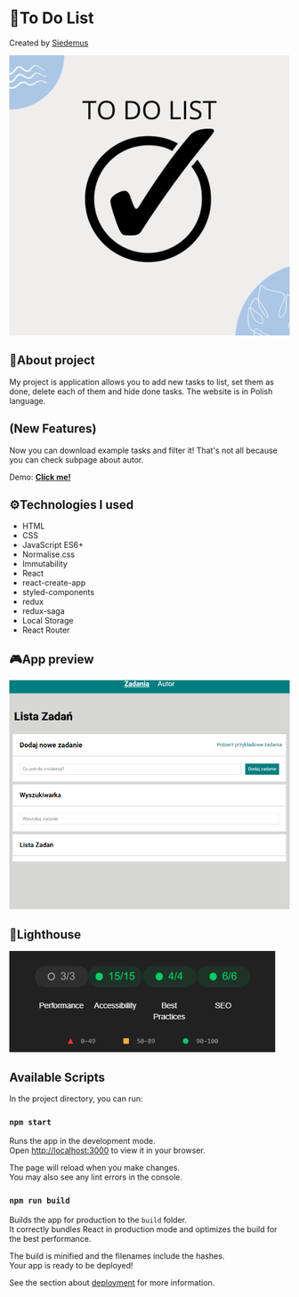 # 📝To Do List

Created by [Siedemus](https://github.com/Siedemus)

<img src="public\images\bg.png" alt="bg">

## 🤔About project

My project is application allows you to add new tasks to list, set them as done, delete each of them and hide done tasks. The website is in Polish language.

## (New Features)

Now you can download example tasks and filter it! That's not all because you can check subpage about autor.

Demo: [**Click me!**](https://siedemus.github.io/to-do-list-react/)

## ⚙️Technologies I used

- HTML
- CSS
- JavaScript ES6+
- Normalise.css
- Immutability
- React
- react-create-app
- styled-components
- redux
- redux-saga
- Local Storage
- React Router

## 🎮App preview

<img src="public\images\animation.gif" alt="animated preview">

## 🔦Lighthouse

<img src="public\images\lighthouseV2.png" alt="lighthouse">

## Available Scripts

In the project directory, you can run:

### `npm start`

Runs the app in the development mode.\
Open [http://localhost:3000](http://localhost:3000) to view it in your browser.

The page will reload when you make changes.\
You may also see any lint errors in the console.

### `npm run build`

Builds the app for production to the `build` folder.\
It correctly bundles React in production mode and optimizes the build for the best performance.

The build is minified and the filenames include the hashes.\
Your app is ready to be deployed!

See the section about [deployment](https://facebook.github.io/create-react-app/docs/deployment) for more information.
